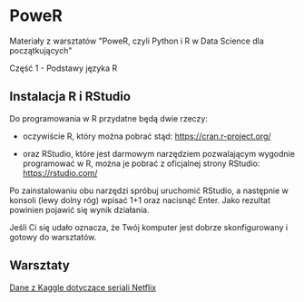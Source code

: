 # PoweR
Materiały z warsztatów "PoweR, czyli Python i R w Data Science dla początkujących"

Część 1 - Podstawy języka R

## Instalacja R i RStudio

Do programowania w R przydatne będą dwie rzeczy:

- oczywiście R, który można pobrać stąd: https://cran.r-project.org/

- oraz RStudio, które jest darmowym narzędziem pozwalającym wygodnie programować w R, można je pobrać z oficjalnej strony RStudio: https://rstudio.com/


Po zainstalowaniu obu narzędzi spróbuj uruchomić RStudio, a następnie w konsoli (lewy dolny róg) wpisać 1+1 oraz nacisnąć Enter. Jako rezultat powinien pojawić się wynik działania.

Jeśli Ci się udało oznacza, że Twój komputer jest dobrze skonfigurowany i gotowy do warsztatów.

## Warsztaty

[Dane z Kaggle dotyczące seriali Netflix](https://www.kaggle.com/shivamb/netflix-shows/data)
